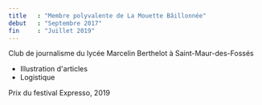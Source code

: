 ```yaml
---
title   : "Membre polyvalente de La Mouette Bâillonnée"
debut   : "Septembre 2017"
fin     : "Juillet 2019"
---
```


Club de journalisme du lycée Marcelin Berthelot à Saint-Maur-des-Fossés  

- Illustration d'articles
- Logistique

Prix du festival Expresso, 2019